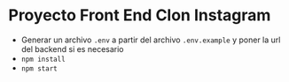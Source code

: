 # Proyecto Front End Clon Instagram

- Generar un archivo `.env` a partir del archivo `.env.example` y poner la url del backend si es necesario
- `npm install`
- `npm start`
